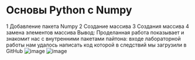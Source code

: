 # Основы Python с Numpy
1 Добавление пакета Numpy 2 Создание массива 3 Создания массива 4 замена элементов массива Вывод: Проделанная работа показывает и знакомит нас с внутренними пакетами пайтона: входе лабораторной работы нам удалось написать код которой в следствий мы загрузили в GitHub
![image](https://github.com/Yernarrr/ERA-labka1/assets/141216228/91617323-05cb-460f-a273-243d610c51b5)
![image](https://github.com/Yernarrr/ERA-labka1/assets/141216228/09d4d051-a6d5-414c-8d6b-245724c7180f)
